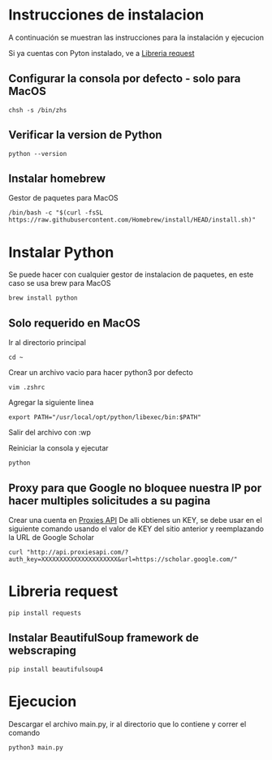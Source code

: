 # Instrucciones de instalacion

A continuación se muestran las instrucciones para la instalación y ejecucion

Si ya cuentas con Pyton instalado, ve a [Libreria request](#libreria-request)

## Configurar la consola por defecto - solo para MacOS

```
chsh -s /bin/zhs
```

## Verificar la version de Python
```
python --version
```

## Instalar homebrew 
Gestor de paquetes para MacOS
```
/bin/bash -c "$(curl -fsSL https://raw.githubusercontent.com/Homebrew/install/HEAD/install.sh)"
```


# Instalar Python
Se puede hacer con cualquier gestor de instalacion de paquetes, en este caso se usa brew para MacOS
```
brew install python
```

## Solo requerido en MacOS
Ir al directorio principal
```
cd ~
```

Crear un archivo vacio para hacer python3 por defecto
```
vim .zshrc
```

Agregar la siguiente linea
```
export PATH="/usr/local/opt/python/libexec/bin:$PATH"
```

Salir del archivo con :wp

Reiniciar la consola y ejecutar
```
python
```


## Proxy para que Google no bloquee nuestra IP por hacer multiples solicitudes a su pagina
Crear una cuenta en [Proxies API](https://app.proxiesapi.com/index.php)
De alli obtienes un KEY, se debe usar en el siguiente comando usando el valor de KEY del sitio anterior y reemplazando la URL de Google Scholar


```
curl "http://api.proxiesapi.com/?auth_key=XXXXXXXXXXXXXXXXXXXXX&url=https://scholar.google.com/"
```

# Libreria request
```
pip install requests
```


## Instalar BeautifulSoup framework de webscraping 
```
pip install beautifulsoup4
```

# Ejecucion
Descargar el archivo main.py, ir al directorio que lo contiene y correr el comando
```
python3 main.py
```